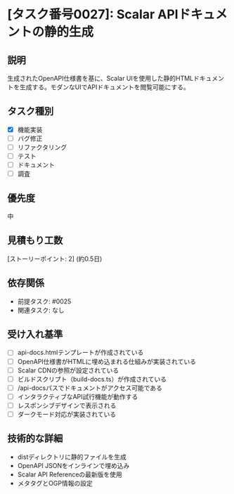# [タスク番号0027]: Scalar APIドキュメントの静的生成

## 説明
生成されたOpenAPI仕様書を基に、Scalar UIを使用した静的HTMLドキュメントを生成する。モダンなUIでAPIドキュメントを閲覧可能にする。

## タスク種別
- [x] 機能実装
- [ ] バグ修正
- [ ] リファクタリング
- [ ] テスト
- [ ] ドキュメント
- [ ] 調査

## 優先度
中

## 見積もり工数
[ストーリーポイント: 2] (約0.5日)

## 依存関係
- 前提タスク: #0025
- 関連タスク: なし

## 受け入れ基準
- [ ] api-docs.htmlテンプレートが作成されている
- [ ] OpenAPI仕様書がHTMLに埋め込まれる仕組みが実装されている
- [ ] Scalar CDNの参照が設定されている
- [ ] ビルドスクリプト（build-docs.ts）が作成されている
- [ ] /api-docsパスでドキュメントがアクセス可能である
- [ ] インタラクティブなAPI試行機能が動作する
- [ ] レスポンシブデザインで表示される
- [ ] ダークモード対応が実装されている

## 技術的な詳細
- distディレクトリに静的ファイルを生成
- OpenAPI JSONをインラインで埋め込み
- Scalar API Referenceの最新版を使用
- メタタグとOGP情報の設定